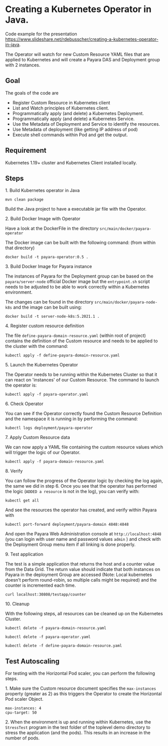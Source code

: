 # Creating a Kubernetes Operator in Java.

Code example for the presentation https://www.slideshare.net/rdebusscher/creating-a-kubernetes-operator-in-java.

The Operator will watch for new Custom Resource YAML files that are applied to Kubernetes and will create a Payara DAS and Deployment group with 2 instances.

## Goal

The goals of the code are

- Register Custom Resource in Kubernetes client
- List and Watch principles of Kubernetes client.
- Programmatically apply (and delete) a Kubernetes Deployment.
- Programmatically apply (and delete) a Kubernetes Service.
- Use the Metadata of Deployment and Service to identify the resources.
- Use Metadata of deployment (like getting IP address of pod)
- Execute shell commands within Pod and get the output.

## Requirement

Kubernetes 1.19+ cluster and Kubernetes Client installed locally.

## Steps

1\. Build Kubernetes operator in Java

    mvn clean package

  Build the Java project to have a executable jar file with the Operator.

2\. Build Docker Image with Operator

Have a look at the DockerFile in the directory  `src/main/docker/payara-operator`

The Docker image can be built with the following command: (from within that directory)

    docker build -t payara-operator:0.5 .

3\. Build Docker Image for Payara instance

The instances of Payara for the Deployment group can be based on the `payara/server-node` official Docker image but the `entrypoint.sh` script needs to be adjusted to be able to work correctly within a Kubernetes environment.

The changes can be found in the directory `src/main/docker/payara-node-k8s` and the image can be built using:

    docker build -t server-node-k8s:5.2021.1 .

4\. Register custom resource definition

The file `define-payara-domain-resource.yaml` (within root of project) contains the definition of the Custom resource and needs to be applied to the cluster with the command:

    kubectl apply -f define-payara-domain-resource.yaml

5\. Launch the Kubernetes Operator

The Operator needs to be running within the Kubernetes Cluster so that it can react on 'instances' of our Custom Resource.  The command to launch the operator is:

    kubectl apply -f payara-operator.yaml

6\. Check Operator

You can see if the Operator correctly found the Custom Resource Definition and the namespace it is running in by performing the command:

    kubectl logs deployment/payara-operator

7\. Apply Custom Resource data

We can now apply a YAML file containing the custom resource values which will trigger the logic of our Operator.

    kubectl apply -f payara-domain-resource.yaml

8\. Verify

You can follow the progress of the Operator logic by checking the log again, the same we did in step 6.  Once you see that the operator has performed the logic (`ADDED a resource` is not in the log), you can verify with:


    kubectl get all

And see the resources the operator has created, and verify within Payara with

    kubectl port-forward deployment/payara-domain 4848:4848

And open the Payara Web Administration console at `http://localhost:4848` (you can login with user name and password values `admin` ) and check with the Deployment Group menu item if all linking is done properly.

9\. Test application

The test is a simple application that returns the host and a counter value from the Data Grid. The return value should indicate that both instances on Payara in the deployment Group are accessed (Note: Local kubernetes doesn't perform round-robin, so multiple calls might be required) and the counter is incremented each time. 

    curl localhost:30808/testapp/counter

10\.  Cleanup

With the following steps, all resources can be cleaned up on the Kubernetes Cluster.


    kubectl delete -f payara-domain-resource.yaml

    kubectl delete -f payara-operator.yaml

    kubectl delete -f define-payara-domain-resource.yaml

## Test Autoscaling

For testing with the Horizontal Pod scaler, you can perform the following steps. 

1\. Make sure the Custom resource document specifies the `max-instances` property (greater as 2) as this triggers the Operator to create the Horizontal Pod scaler Object.

    max-instances: 4
    cpu-target: 50

2\. When the environment is up and running within Kubernetes, use the `StressTest` program in the test folder of the toplevel demo directory to stress the application (and the pods). This results in an increase in the number of pods.   

